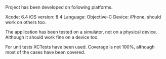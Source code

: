 Project has been developed on following platforms.

Xcode: 6.4
iOS version: 8.4
Language: Objective-C
Device: iPhone, should work on others too.

The application has been tested on a simulator, not on a physical device. Although it should work fine on a device too.

For unit tests XCTests have been used. Coverage is not 100%, although most of the cases have been covered.



